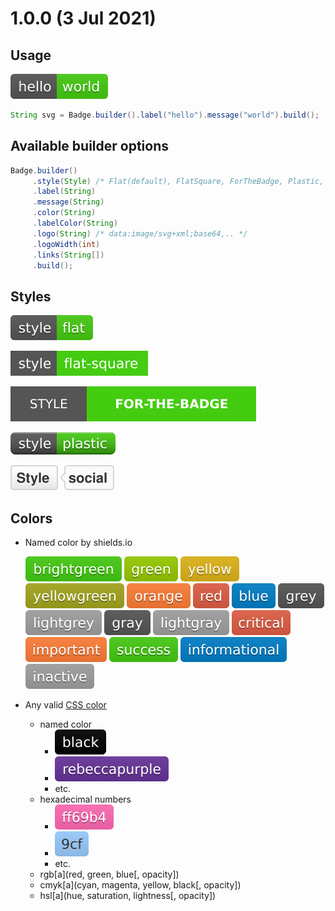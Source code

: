 # 1.0.0 (3 Jul 2021)

## Usage
![](src/main/javadoc/org/silentsoft/badge4j/doc-files/style-flat-label-hello-message-world.svg)
```java
String svg = Badge.builder().label("hello").message("world").build();
```

## Available builder options
```java
Badge.builder()
     .style(Style) /* Flat(default), FlatSquare, ForTheBadge, Plastic, Social */
     .label(String)
     .message(String)
     .color(String)
     .labelColor(String)
     .logo(String) /* data:image/svg+xml;base64,.. */
     .logoWidth(int)
     .links(String[])
     .build();
```

## Styles
![](src/main/javadoc/org/silentsoft/badge4j/doc-files/style-flat-label-style-message-flat.svg)

![](src/main/javadoc/org/silentsoft/badge4j/doc-files/style-flatsquare-label-style-message-flat-square.svg)

![](src/main/javadoc/org/silentsoft/badge4j/doc-files/style-forthebadge-label-style-message-for-the-badge.svg)

![](src/main/javadoc/org/silentsoft/badge4j/doc-files/style-plastic-label-style-message-plastic.svg)

![](src/main/javadoc/org/silentsoft/badge4j/doc-files/style-social-label-style-message-social.svg)

## Colors
- Named color by shields.io
  
  ![](src/main/javadoc/org/silentsoft/badge4j/doc-files/color-brightgreen.svg)
  ![](src/main/javadoc/org/silentsoft/badge4j/doc-files/color-green.svg)
  ![](src/main/javadoc/org/silentsoft/badge4j/doc-files/color-yellow.svg)
  ![](src/main/javadoc/org/silentsoft/badge4j/doc-files/color-yellowgreen.svg)
  ![](src/main/javadoc/org/silentsoft/badge4j/doc-files/color-orange.svg)
  ![](src/main/javadoc/org/silentsoft/badge4j/doc-files/color-red.svg)
  ![](src/main/javadoc/org/silentsoft/badge4j/doc-files/color-blue.svg)
  ![](src/main/javadoc/org/silentsoft/badge4j/doc-files/color-grey.svg)
  ![](src/main/javadoc/org/silentsoft/badge4j/doc-files/color-lightgrey.svg)
  ![](src/main/javadoc/org/silentsoft/badge4j/doc-files/color-gray.svg)
  ![](src/main/javadoc/org/silentsoft/badge4j/doc-files/color-lightgray.svg)
  ![](src/main/javadoc/org/silentsoft/badge4j/doc-files/color-critical.svg)
  ![](src/main/javadoc/org/silentsoft/badge4j/doc-files/color-important.svg)
  ![](src/main/javadoc/org/silentsoft/badge4j/doc-files/color-success.svg)
  ![](src/main/javadoc/org/silentsoft/badge4j/doc-files/color-informational.svg)
  ![](src/main/javadoc/org/silentsoft/badge4j/doc-files/color-inactive.svg)

- Any valid [CSS color](https://developer.mozilla.org/en-US/docs/Web/CSS/color_value)
  - named color
    - ![](src/main/javadoc/org/silentsoft/badge4j/doc-files/color-black.svg)
    - ![](src/main/javadoc/org/silentsoft/badge4j/doc-files/color-rebeccapurple.svg)
    - etc.
  - hexadecimal numbers
    - ![](src/main/javadoc/org/silentsoft/badge4j/doc-files/color-ff69b4.svg)
    - ![](src/main/javadoc/org/silentsoft/badge4j/doc-files/color-9cf.svg)
    - etc.
  - rgb[a](red, green, blue[, opacity])
  - cmyk[a](cyan, magenta, yellow, black[, opacity])
  - hsl[a](hue, saturation, lightness[, opacity])
